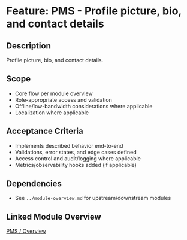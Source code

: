 # Feature: PMS - Profile picture, bio, and contact details

## Description
Profile picture, bio, and contact details.

## Scope
- Core flow per module overview
- Role-appropriate access and validation
- Offline/low-bandwidth considerations where applicable
- Localization where applicable

## Acceptance Criteria
- Implements described behavior end-to-end
- Validations, error states, and edge cases defined
- Access control and audit/logging where applicable
- Metrics/observability hooks added (if applicable)

## Dependencies
- See `../module-overview.md` for upstream/downstream modules

## Linked Module Overview
[PMS / Overview](../module-overview.md)

